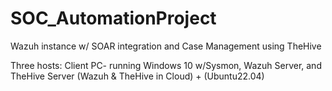 # SOC_AutomationProject
Wazuh instance w/ SOAR integration and Case Management using TheHive

Three hosts: Client PC- running Windows 10 w/Sysmon, Wazuh Server, and TheHive Server (Wazuh & TheHive in Cloud) + (Ubuntu22.04)

